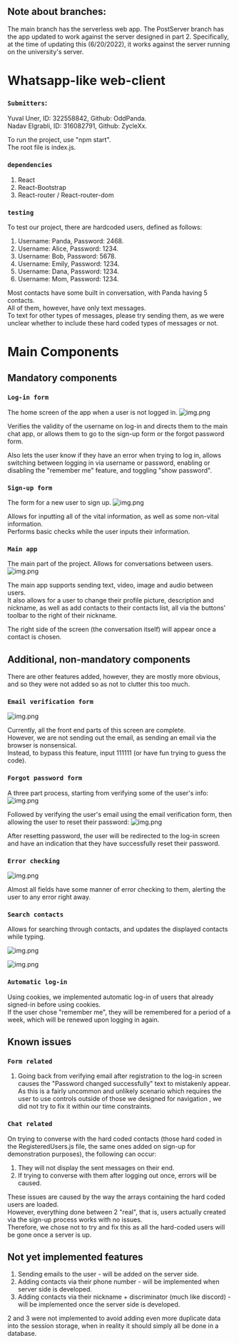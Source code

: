 ## Note about branches:
The main branch has the serverless web app.
The PostServer branch has the app updated to work against the server designed in part 2.
Specifically, at the time of updating this (6/20/2022), it works against the server running
on the university's server.

# Whatsapp-like web-client

### `Submitters`:

Yuval Uner, ID: 322558842, Github: OddPanda.\
Nadav Elgrabli, ID: 316082791, Github: ZycleXx.

To run the project, use "npm start".\
The root file is index.js.

### `dependencies`
1. React
2. React-Bootstrap
3. React-router / React-router-dom

### `testing`
To test our project, there are hardcoded users, defined as follows:
1. Username: Panda, Password: 2468.
2. Username: Alice, Password: 1234.
3. Username: Bob, Password: 5678.
4. Username: Emily, Password: 1234.
5. Username: Dana, Password: 1234.
6. Username: Mom, Password: 1234.

Most contacts have some built in conversation, with Panda having 5 contacts.\
All of them, however, have only text messages.\
To text for other types of messages, please try sending them, as we were unclear whether 
to include these hard coded types of  messages or not.

# Main Components

## Mandatory components

### `Log-in form`
The home screen of the app when a user is not logged in.
![img.png](src/Resources/log-in-screen.png)

Verifies the validity of the username on log-in and directs them to the main chat app,
or allows them to go to the sign-up form or the forgot password form.

Also lets the user know if they have an error when trying to log in, allows switching between
logging in via username or password, enabling or disabling 
the "remember me" feature, and toggling "show password".

### `Sign-up form`
The form for a new user to sign up.
![img.png](src/Resources/sign-up-screen.png)

Allows for inputting all of the vital information, as well as some non-vital information.\
Performs basic checks while the user inputs their information.

### `Main app`
The main part of the project. Allows for conversations between users.
![img.png](src/Resources/main-app.png)

The main app supports sending text, video, image and audio between users.\
It also allows for a user to change their profile picture, description and nickname, as well as 
add contacts to their contacts list, all via the buttons' toolbar to the right of their nickname.

The right side of the screen (the conversation itself) will appear once a contact is chosen.

## Additional, non-mandatory components

There are other features added, however, they are mostly more obvious, and so they were not added 
so as not to clutter this too much.

### `Email verification form`
![img.png](src/Resources/email-verification-screen.png)

Currently, all the front end parts of this screen are complete.\
However, we are not sending out the email, as sending an email via the browser
is nonsensical.\
Instead, to bypass this feature, input 111111 (or have fun trying to guess the code).

### `Forgot password form`

A three part process, starting from verifying some of the user's info:
![img.png](src/Resources/intial-forgot-password-form.png)

Followed by verifying the user's email using the email verification form, then allowing the user to reset
their password:
![img.png](src/Resources/reset-password-screen.png)

After resetting password, the user will be redirected to the log-in screen and have an indication
that they have successfully reset their password.

### `Error checking`

![img.png](src/Resources/error-checking.png)

Almost all fields have some manner of error checking to them, alerting 
the user to any error right away.

### `Search contacts`

Allows for searching through contacts, and updates the displayed contacts while typing. 

![img.png](src/Resources/all-contacts.png)

![img.png](src/Resources/filtered-contacts.png)

### `Automatic log-in`

Using cookies, we implemented automatic log-in of users that already signed-in before using cookies.\
If the user chose "remember me", they will be remembered for a period of a week, which will be renewed
upon logging in again.

## Known issues

### `Form related`

1. Going back from verifying email after registration to the log-in screen causes the 
"Password changed successfully" text to mistakenly appear.\
As this is a fairly uncommon and unlikely scenario which requires the user to use controls outside of those we designed for navigation
, we did not try to fix it within our time constraints.

### `Chat related`

On trying to converse with the hard coded contacts (those hard coded in the RegisteredUsers.js file,
the same ones added on sign-up for demonstration purposes), the following can occur:
1. They will not display the sent messages on their end.
2. If trying to converse with them after logging out once, errors will be caused.

These issues are caused by the way the arrays containing the hard coded users are loaded.\
However, everything done between 2 "real", that is, users actually created via the sign-up process
works with no issues.\
Therefore, we chose not to try and fix this as all the hard-coded users will be gone once a server is up.

## Not yet implemented features

1. Sending emails to the user - will be added on the server side.
2. Adding contacts via their phone number - will be implemented when server side is developed.
3. Adding contacts via their nickname + discriminator (much like discord) - will be implemented
once the server side is developed.

2 and 3 were not implemented to avoid adding even more duplicate data into the session storage, when
in reality it should simply all be done in a database.
